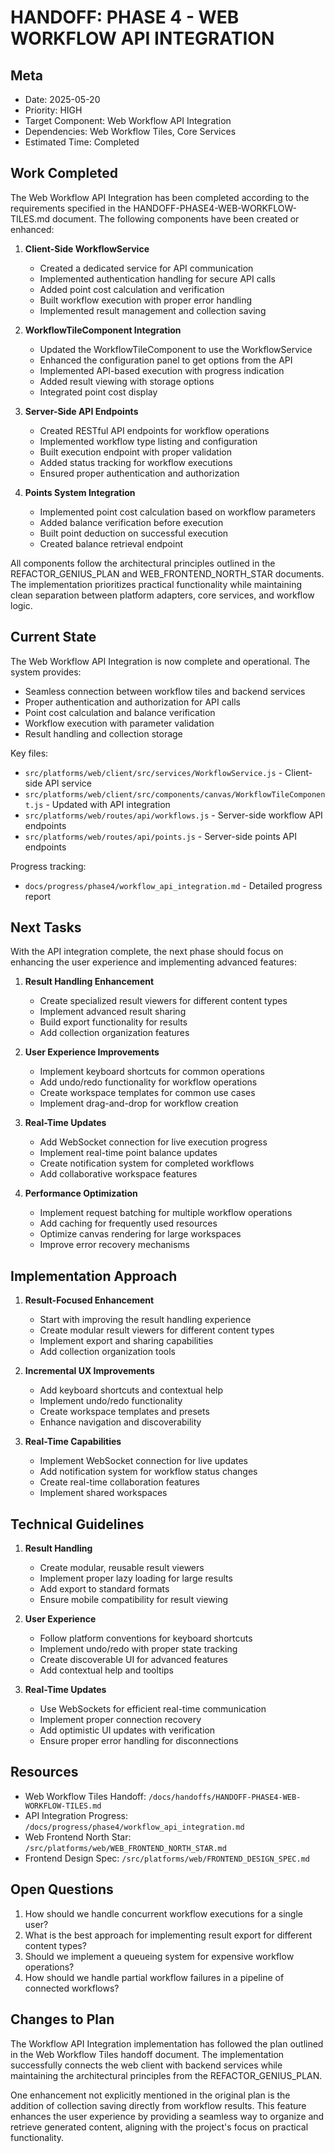 # HANDOFF: PHASE 4 - WEB WORKFLOW API INTEGRATION

## Meta
- Date: 2025-05-20
- Priority: HIGH
- Target Component: Web Workflow API Integration
- Dependencies: Web Workflow Tiles, Core Services
- Estimated Time: Completed

## Work Completed

The Web Workflow API Integration has been completed according to the requirements specified in the HANDOFF-PHASE4-WEB-WORKFLOW-TILES.md document. The following components have been created or enhanced:

1. **Client-Side WorkflowService**
   - Created a dedicated service for API communication
   - Implemented authentication handling for secure API calls
   - Added point cost calculation and verification
   - Built workflow execution with proper error handling
   - Implemented result management and collection saving

2. **WorkflowTileComponent Integration**
   - Updated the WorkflowTileComponent to use the WorkflowService
   - Enhanced the configuration panel to get options from the API
   - Implemented API-based execution with progress indication
   - Added result viewing with storage options
   - Integrated point cost display

3. **Server-Side API Endpoints**
   - Created RESTful API endpoints for workflow operations
   - Implemented workflow type listing and configuration
   - Built execution endpoint with proper validation
   - Added status tracking for workflow executions
   - Ensured proper authentication and authorization

4. **Points System Integration**
   - Implemented point cost calculation based on workflow parameters
   - Added balance verification before execution
   - Built point deduction on successful execution
   - Created balance retrieval endpoint

All components follow the architectural principles outlined in the REFACTOR_GENIUS_PLAN and WEB_FRONTEND_NORTH_STAR documents. The implementation prioritizes practical functionality while maintaining clean separation between platform adapters, core services, and workflow logic.

## Current State

The Web Workflow API Integration is now complete and operational. The system provides:

- Seamless connection between workflow tiles and backend services
- Proper authentication and authorization for API calls
- Point cost calculation and balance verification
- Workflow execution with parameter validation
- Result handling and collection storage

Key files:
- `src/platforms/web/client/src/services/WorkflowService.js` - Client-side API service
- `src/platforms/web/client/src/components/canvas/WorkflowTileComponent.js` - Updated with API integration
- `src/platforms/web/routes/api/workflows.js` - Server-side workflow API endpoints
- `src/platforms/web/routes/api/points.js` - Server-side points API endpoints

Progress tracking:
- `docs/progress/phase4/workflow_api_integration.md` - Detailed progress report

## Next Tasks

With the API integration complete, the next phase should focus on enhancing the user experience and implementing advanced features:

1. **Result Handling Enhancement**
   - Create specialized result viewers for different content types
   - Implement advanced result sharing
   - Build export functionality for results
   - Add collection organization features

2. **User Experience Improvements**
   - Implement keyboard shortcuts for common operations
   - Add undo/redo functionality for workflow operations
   - Create workspace templates for common use cases
   - Implement drag-and-drop for workflow creation

3. **Real-Time Updates**
   - Add WebSocket connection for live execution progress
   - Implement real-time point balance updates
   - Create notification system for completed workflows
   - Add collaborative workspace features

4. **Performance Optimization**
   - Implement request batching for multiple workflow operations
   - Add caching for frequently used resources
   - Optimize canvas rendering for large workspaces
   - Improve error recovery mechanisms

## Implementation Approach

1. **Result-Focused Enhancement**
   - Start with improving the result handling experience
   - Create modular result viewers for different content types
   - Implement export and sharing capabilities
   - Add collection organization tools

2. **Incremental UX Improvements**
   - Add keyboard shortcuts and contextual help
   - Implement undo/redo functionality
   - Create workspace templates and presets
   - Enhance navigation and discoverability

3. **Real-Time Capabilities**
   - Implement WebSocket connection for live updates
   - Add notification system for workflow status changes
   - Create real-time collaboration features
   - Implement shared workspaces

## Technical Guidelines

1. **Result Handling**
   - Create modular, reusable result viewers
   - Implement proper lazy loading for large results
   - Add export to standard formats
   - Ensure mobile compatibility for result viewing

2. **User Experience**
   - Follow platform conventions for keyboard shortcuts
   - Implement undo/redo with proper state tracking
   - Create discoverable UI for advanced features
   - Add contextual help and tooltips

3. **Real-Time Updates**
   - Use WebSockets for efficient real-time communication
   - Implement proper connection recovery
   - Add optimistic UI updates with verification
   - Ensure proper error handling for disconnections

## Resources

- Web Workflow Tiles Handoff: `/docs/handoffs/HANDOFF-PHASE4-WEB-WORKFLOW-TILES.md`
- API Integration Progress: `/docs/progress/phase4/workflow_api_integration.md`
- Web Frontend North Star: `/src/platforms/web/WEB_FRONTEND_NORTH_STAR.md`
- Frontend Design Spec: `/src/platforms/web/FRONTEND_DESIGN_SPEC.md`

## Open Questions

1. How should we handle concurrent workflow executions for a single user?
2. What is the best approach for implementing result export for different content types?
3. Should we implement a queueing system for expensive workflow operations?
4. How should we handle partial workflow failures in a pipeline of connected workflows?

## Changes to Plan

The Workflow API Integration implementation has followed the plan outlined in the Web Workflow Tiles handoff document. The implementation successfully connects the web client with backend services while maintaining the architectural principles from the REFACTOR_GENIUS_PLAN.

One enhancement not explicitly mentioned in the original plan is the addition of collection saving directly from workflow results. This feature enhances the user experience by providing a seamless way to organize and retrieve generated content, aligning with the project's focus on practical functionality. 